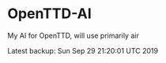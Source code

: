 # OpenTTD-AI
My AI for OpenTTD, will use primarily air

Latest backup: Sun Sep 29 21:20:01 UTC 2019
